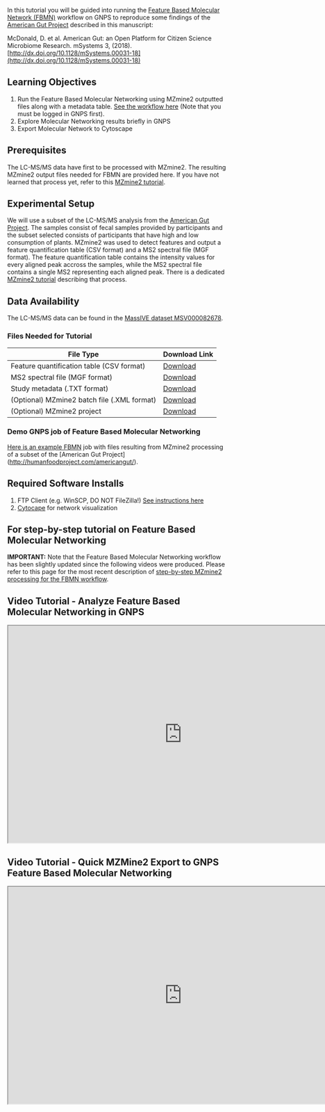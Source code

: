 In this tutorial you will be guided into running the [Feature Based Molecular Network (FBMN)](../featurebasedmolecularnetworking.md) workflow on GNPS to reproduce some findings of the [American Gut Project](http://humanfoodproject.com/americangut/) described in this manuscript:

McDonald, D. et al. American Gut: an Open Platform for Citizen Science Microbiome Research. mSystems 3, (2018). [http://dx.doi.org/10.1128/mSystems.00031-18](http://dx.doi.org/10.1128/mSystems.00031-18)

## Learning Objectives

1. Run the Feature Based Molecular Networking using MZmine2 outputted files along with a metadata table. [See the workflow here](https://gnps.ucsd.edu/ProteoSAFe/index.jsp?params=%7B%22workflow%22:%22FEATURE-BASED-MOLECULAR-NETWORKING%22,%22library_on_server%22:%22d.speclibs;%22%7D) (Note that you must be logged in GNPS first).
2. Explore Molecular Networking results briefly in GNPS
3. Export Molecular Network to Cytoscape

## Prerequisites

The LC-MS/MS data have first to be processed with MZmine2. The resulting MZmine2 output files needed for FBMN are provided here. If you have not learned that process yet, refer to this [MZmine2 tutorial](tutorials/americangutmzmine).

## Experimental Setup

We will use a subset of the LC-MS/MS analysis from the [American Gut Project](http://humanfoodproject.com/americangut/). The samples consist of fecal samples provided by participants and the subset selected consists of participants that have high and low consumption of plants. MZmine2 was used to detect features and output a feature quantification table (CSV format) and a MS2 spectral file (MGF format). 
The feature quantification table contains the intensity values for every aligned peak accross the samples, while the MS2 spectral file contains a single MS2 representing each aligned peak. There is a dedicated [MZmine2 tutorial](tutorials/americangutmzmine) describing that process.

## Data Availability

The LC-MS/MS data can be found in the [MassIVE dataset MSV000082678](https://massive.ucsd.edu/ProteoSAFe/dataset.jsp?task=de2d18fd91804785bce8c225cc94a444).

### Files Needed for Tutorial

|     File Type    | Download Link          |
| ------------- |------------- |
| Feature quantification table (CSV format) | [Download](ftp://massive-ftp.ucsd.edu/v02/MSV000082678/updates/2018-08-02_lfnothias_4ee107d3/other/MZmine-GNPS_AG_test_featuretable.csv) |
| MS2 spectral file (MGF format) | [Download](ftp://massive-ftp.ucsd.edu/v02/MSV000082678/updates/2018-08-02_lfnothias_4ee107d3/other/MZmine-GNPS_AG_test_GNPS.mgf) |
| Study metadata (.TXT format)| [Download](ftp://massive-ftp.ucsd.edu/v02/MSV000082678/other/metadata_GNPS_table_AMG_key_ones_cleaned.txt) |
| (Optional) MZmine2 batch file (.XML format)| [Download](ftp://massive-ftp.ucsd.edu/v02/MSV000082678/updates/2018-08-02_lfnothias_4ee107d3/other/qtof_batch_AG_training.xml) |
| (Optional) MZmine2 project| [Download](ftp://massive-ftp.ucsd.edu/v02/MSV000082678/updates/2018-08-02_lfnothias_4ee107d3/other/MZmine-GNPS_AG_test.mzmine) |

### Demo GNPS job of Feature Based Molecular Networking
[Here is an example FBMN](https://gnps.ucsd.edu/ProteoSAFe/status.jsp?task=52a390c8eb654b7fa8d61a1c7a4aaab5) job with files resulting from MZmine2 processing of a subset of the [American Gut Project] (http://humanfoodproject.com/americangut/).

## Required Software Installs

1. FTP Client (e.g. WinSCP, DO NOT FileZilla!) [See instructions here](http://proteomics.ucsd.edu/service/massive/documentation/submit-data/upload-data/)
2. [Cytocape](http://www.cytoscape.org/download.php) for network visualization

## For step-by-step tutorial on Feature Based Molecular Networking

**IMPORTANT:** Note that the Feature Based Molecular Networking workflow has been slightly updated since the following videos were produced. Please refer to this page for the most recent description of [step-by-step MZmine2 processing for the FBMN workflow](../featurebasedmolecularnetworking-with-mzmine2.md). 

## Video Tutorial - Analyze Feature Based Molecular Networking in GNPS


<iframe width="800" height="500" src="https://www.youtube.com/embed/NTkQ0fS1aug"> </iframe>

## Video Tutorial - Quick MZMine2 Export to GNPS Feature Based Molecular Networking


<iframe width="800" height="500" src="https://www.youtube.com/embed/vFcGG7T_44E"> </iframe>
